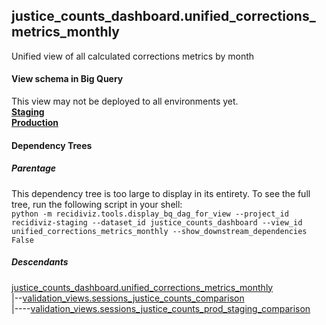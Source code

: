 ## justice_counts_dashboard.unified_corrections_metrics_monthly
Unified view of all calculated corrections metrics by month

#### View schema in Big Query
This view may not be deployed to all environments yet.<br/>
[**Staging**](https://console.cloud.google.com/bigquery?pli=1&p=recidiviz-staging&page=table&project=recidiviz-staging&d=justice_counts_dashboard&t=unified_corrections_metrics_monthly)
<br/>
[**Production**](https://console.cloud.google.com/bigquery?pli=1&p=recidiviz-123&page=table&project=recidiviz-123&d=justice_counts_dashboard&t=unified_corrections_metrics_monthly)
<br/>

#### Dependency Trees

##### Parentage
This dependency tree is too large to display in its entirety. To see the full tree, run the following script in your shell: <br/>
```python -m recidiviz.tools.display_bq_dag_for_view --project_id recidiviz-staging --dataset_id justice_counts_dashboard --view_id unified_corrections_metrics_monthly --show_downstream_dependencies False```

##### Descendants
[justice_counts_dashboard.unified_corrections_metrics_monthly](../justice_counts_dashboard/unified_corrections_metrics_monthly.md) <br/>
|--[validation_views.sessions_justice_counts_comparison](../validation_views/sessions_justice_counts_comparison.md) <br/>
|----[validation_views.sessions_justice_counts_prod_staging_comparison](../validation_views/sessions_justice_counts_prod_staging_comparison.md) <br/>

